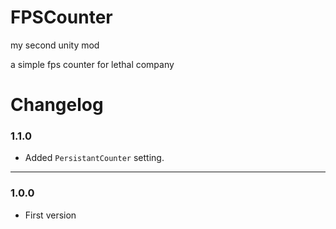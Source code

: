 # FPSCounter

my second unity mod

a simple fps counter for lethal company

# Changelog
### 1.1.0
- Added `PersistantCounter` setting.

---
### 1.0.0

- First version
